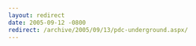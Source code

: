 ```yaml
---
layout: redirect
date: 2005-09-12 -0800
redirect: /archive/2005/09/13/pdc-underground.aspx/
---
```

